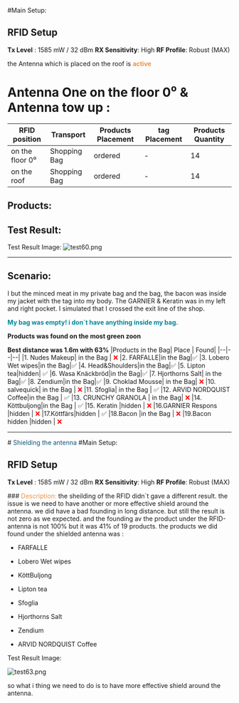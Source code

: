 #Main Setup:
## RFID Setup 
**Tx Level** : 1585 mW / 32 dBm 
**RX Sensitivity**: High
**RF Profile**: Robust (MAX)

the Antenna which is placed on the roof is <font color="f09144">**active**</font>

# Antenna One on the floor 0⁰  & Antenna tow up :

| RFID position | Transport  | Products Placement  |  tag Placement| Products Quantity |
|--|--|--|--|---|
|on the floor 0⁰ | Shopping Bag | ordered |  - | 14 |
|on the roof|  Shopping Bag| ordered |-|14

## Products:



## Test Result:

Test Result Image:
![test60.png](/.attachments/test60-eb5a647e-915f-49e2-ab7e-e8c9f509153e.png)
____

## Scenario:
I but the minced meat in my private bag and the bag, the bacon was inside my jacket with the tag into my body. The GARNIER & Keratin was in my left and right pocket. I simulated that I crossed the exit line of the shop.

<font color="pp4567879889993222">**My bag was empty! i don´t have anything inside my bag.** </font>

**Products was found on the most green zoon**

**Best distance was 1.6m with 63%**
|Products in the Bag| Place | Found|
|--|--|--|
|1. Nudes Makeup| in the Bag |<font color="#ff0000"> ❌ </font>
|2. FARFALLE|in the Bag|✅
|3. Lobero Wet wipes|in the Bag|✅
|4. Head&Shoulders|in the Bag|✅
|5. Lipton tea|hidden| ✅
|6. Wasa Knäckbröd|in the Bag|✅
|7. Hjorthorns Salt| in the Bag|✅
|8. Zendium|in the Bag|✅
|9. Choklad Mousse| in the Bag| <font color="#ff0000"> ❌ </font>
|10. salvequick| in the Bag | <font color="#ff0000"> ❌ </font>
|11. Sfoglia| in the Bag | ✅ 
|12. ARVID NORDQUIST Coffee|in the Bag | ✅ 
|13. CRUNCHY GRANOLA | in the Bag| <font color="#ff0000"> ❌ </font>
|14. Köttbuljong|in the Bag | ✅
|15. Keratin |hidden | <font color="#ff0000"> ❌ </font>
|16.GARNIER Respons |hidden | <font color="#ff0000"> ❌ </font>
|17.Köttfärs|hidden |  ✅ 
|18.Bacon |in the Bag |  <font color="#ff0000"> ❌ </font>
|19.Bacon hidden |hidden | <font color="#ff0000"> ❌ </font>
_____________
#<font color= "rd2345678877777"> Shielding the antenna </font> 
#Main Setup:
## RFID Setup 
**Tx Level** : 1585 mW / 32 dBm 
**RX Sensitivity**: High
**RF Profile**: Robust (MAX)

###<font color="f09144"> Description:</font>
the  sheilding of the RFID didn´t gave a different result. the issue is we need to have another or more effective shield around the antenna. 
we did have a bad founding in long distance. but still the result is not zero as we expected. and the founding av the product under the RFID-antenna is not 100% but it was 41% of 19 products. the products we did found under the shielded antenna was :

- FARFALLE 

- Lobero Wet wipes 

- KöttBuljong 

- Lipton tea 

- Sfoglia 

- Hjorthorns Salt 

- Zendium 

- ARVID NORDQUIST Coffee


Test Result Image:

![test63.png](/.attachments/test63-2f9fae66-6cb3-4adb-874f-9af04a88c0fb.png)
   

so what i thing we need to do is to have more effective shield around the antenna. 